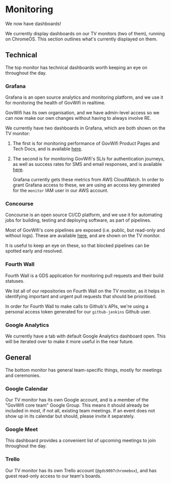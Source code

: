 # Monitoring

We now have dashboards!

We currently display dashboards on our TV monitors (two of them), running on ChromeOS. This section 
outlines what's currently displayed on them.

## Technical

The top monitor has technical dashboards worth keeping an eye on throughout the day.

### Grafana

Grafana is an open source analytics and monitoring platform, and we use it for monitoring the health
of GovWifi in realtime.

GovWifi has its own organisation, and we have admin-level access so we can now make our own changes
without having to always involve RE.

We currently have two dashboards in Grafana, which are both shown on the TV monitor:

1. The first is for monitoring performance of GovWifi Product Pages and Tech Docs, and is available
[here](https://grafana-paas.cloudapps.digital/d/KMxSG3DWk/govwifi-product-page-and-tech-docs?orgId=4).

2. The second is for monitoring GovWifi's SLIs for authentication journeys, as well as success rates
for SMS and email responses, and is available
[here](https://grafana-paas.cloudapps.digital/d/THPLfGxWk/govwifi-slis?orgId=4).

    Grafana currently gets these metrics from AWS CloudWatch. In order to grant Grafana access to
    these, we are using an access key generated for the `monitor` IAM user in our AWS account.

### Concourse

Concourse is an open source CI/CD platform, and we use it for automating jobs for building, testing
and deploying software, as part of pipelines.

Most of GovWifi's core pipelines are exposed (i.e. public, but read-only and without logs). These
are available [here](https://cd.gds-reliability.engineering/?search=team%3A%20govwifi), and are
shown on the TV monitor.

It is useful to keep an eye on these, so that blocked pipelines can be spotted early and resolved.

### Fourth Wall

Fourth Wall is a GDS application for monitoring pull requests and their build statuses.

We list all of our repositories on Fourth Wall on the TV monitor, as it helps in identifying
important and urgent pull requests that should be prioritised.

In order for Fourth Wall to make calls to Github's APIs, we're using a personal access token
generated for our `github-jenkins` Github user.

### Google Analytics

We currently have a tab with default Google Analytics dashboard open. This will be iterated over
to make it more useful in the near future.

## General

The bottom monitor has general team-specific things, mostly for meetings and ceremonies.

### Google Calendar

Our TV monitor has its own Google account, and is a member of the "GovWifi core team" Google Group.
This means it should already be included in most, if not all, existing team meetings. If an event
does not show up in its calendar but should, please invite it separately.

### Google Meet

This dashboard provides a convenient list of upcoming meetings to join throughout the day.

### Trello

Our TV monitor has its own Trello account (`@gds9097chromebox`), and has guest read-only access to
our team's boards.
